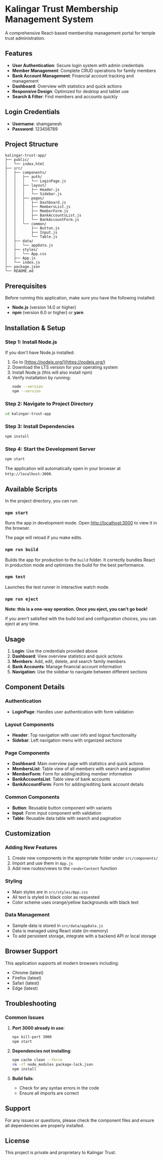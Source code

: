 # Kalingar Trust Membership Management System

A comprehensive React-based membership management portal for temple trust administration.

## Features

- **User Authentication**: Secure login system with admin credentials
- **Member Management**: Complete CRUD operations for family members
- **Bank Account Management**: Financial account tracking and management
- **Dashboard**: Overview with statistics and quick actions
- **Responsive Design**: Optimized for desktop and tablet use
- **Search & Filter**: Find members and accounts quickly

## Login Credentials

- **Username**: shamganesh
- **Password**: 123456789

## Project Structure

```
kalingar-trust-app/
├── public/
│   └── index.html
├── src/
│   ├── components/
│   │   ├── auth/
│   │   │   └── LoginPage.js
│   │   ├── layout/
│   │   │   ├── Header.js
│   │   │   └── Sidebar.js
│   │   ├── pages/
│   │   │   ├── Dashboard.js
│   │   │   ├── MembersList.js
│   │   │   ├── MemberForm.js
│   │   │   ├── BankAccountsList.js
│   │   │   └── BankAccountForm.js
│   │   └── common/
│   │       ├── Button.js
│   │       ├── Input.js
│   │       └── Table.js
│   ├── data/
│   │   └── appData.js
│   ├── styles/
│   │   └── App.css
│   ├── App.js
│   └── index.js
├── package.json
└── README.md
```

## Prerequisites

Before running this application, make sure you have the following installed:

- **Node.js** (version 14.0 or higher)
- **npm** (version 6.0 or higher) or **yarn**

## Installation & Setup

### Step 1: Install Node.js

If you don't have Node.js installed:

1. Go to [https://nodejs.org/](https://nodejs.org/)
2. Download the LTS version for your operating system
3. Install Node.js (this will also install npm)
4. Verify installation by running:
   ```bash
   node --version
   npm --version
   ```

### Step 2: Navigate to Project Directory

```bash
cd kalingar-trust-app
```

### Step 3: Install Dependencies

```bash
npm install
```

### Step 4: Start the Development Server

```bash
npm start
```

The application will automatically open in your browser at `http://localhost:3000`.

## Available Scripts

In the project directory, you can run:

### `npm start`

Runs the app in development mode.
Open [http://localhost:3000](http://localhost:3000) to view it in the browser.

The page will reload if you make edits.

### `npm run build`

Builds the app for production to the `build` folder.
It correctly bundles React in production mode and optimizes the build for the best performance.

### `npm test`

Launches the test runner in interactive watch mode.

### `npm run eject`

**Note: this is a one-way operation. Once you eject, you can't go back!**

If you aren't satisfied with the build tool and configuration choices, you can eject at any time.

## Usage

1. **Login**: Use the credentials provided above
2. **Dashboard**: View overview statistics and quick actions
3. **Members**: Add, edit, delete, and search family members
4. **Bank Accounts**: Manage financial account information
5. **Navigation**: Use the sidebar to navigate between different sections

## Component Details

### Authentication
- **LoginPage**: Handles user authentication with form validation

### Layout Components
- **Header**: Top navigation with user info and logout functionality
- **Sidebar**: Left navigation menu with organized sections

### Page Components
- **Dashboard**: Main overview page with statistics and quick actions
- **MembersList**: Table view of all members with search and pagination
- **MemberForm**: Form for adding/editing member information
- **BankAccountsList**: Table view of bank accounts
- **BankAccountForm**: Form for adding/editing bank account details

### Common Components
- **Button**: Reusable button component with variants
- **Input**: Form input component with validation
- **Table**: Reusable data table with search and pagination

## Customization

### Adding New Features

1. Create new components in the appropriate folder under `src/components/`
2. Import and use them in `App.js`
3. Add new routes/views to the `renderContent` function

### Styling

- Main styles are in `src/styles/App.css`
- All text is styled in black color as requested
- Color scheme uses orange/yellow backgrounds with black text

### Data Management

- Sample data is stored in `src/data/appData.js`
- Data is managed using React state (in-memory)
- To add persistent storage, integrate with a backend API or local storage

## Browser Support

This application supports all modern browsers including:
- Chrome (latest)
- Firefox (latest)
- Safari (latest)
- Edge (latest)

## Troubleshooting

### Common Issues

1. **Port 3000 already in use**:
   ```bash
   npx kill-port 3000
   npm start
   ```

2. **Dependencies not installing**:
   ```bash
   npm cache clean --force
   rm -rf node_modules package-lock.json
   npm install
   ```

3. **Build fails**:
   - Check for any syntax errors in the code
   - Ensure all imports are correct

## Support

For any issues or questions, please check the component files and ensure all dependencies are properly installed.

## License

This project is private and proprietary to Kalingar Trust.
